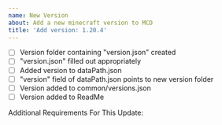```yaml
---
name: New Version
about: Add a new minecraft version to MCD
title: 'Add version: 1.20.4'
---
```


- [ ] Version folder containing "version.json" created
- [ ] "version.json" filled out appropriately
- [ ] Added version to dataPath.json
- [ ] "version" field of dataPath.json points to new version folder
- [ ] Version added to common/versions.json
- [ ] Version added to ReadMe

Additional Requirements For This Update:
